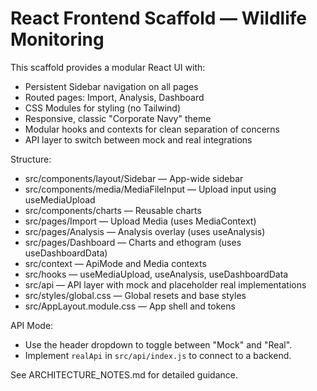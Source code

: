 # React Frontend Scaffold — Wildlife Monitoring

This scaffold provides a modular React UI with:
- Persistent Sidebar navigation on all pages
- Routed pages: Import, Analysis, Dashboard
- CSS Modules for styling (no Tailwind)
- Responsive, classic "Corporate Navy" theme
- Modular hooks and contexts for clean separation of concerns
- API layer to switch between mock and real integrations

Structure:
- src/components/layout/Sidebar — App-wide sidebar
- src/components/media/MediaFileInput — Upload input using useMediaUpload
- src/components/charts — Reusable charts
- src/pages/Import — Upload Media (uses MediaContext)
- src/pages/Analysis — Analysis overlay (uses useAnalysis)
- src/pages/Dashboard — Charts and ethogram (uses useDashboardData)
- src/context — ApiMode and Media contexts
- src/hooks — useMediaUpload, useAnalysis, useDashboardData
- src/api — API layer with mock and placeholder real implementations
- src/styles/global.css — Global resets and base styles
- src/AppLayout.module.css — App shell and tokens

API Mode:
- Use the header dropdown to toggle between "Mock" and "Real".
- Implement `realApi` in `src/api/index.js` to connect to a backend.

See ARCHITECTURE_NOTES.md for detailed guidance.
